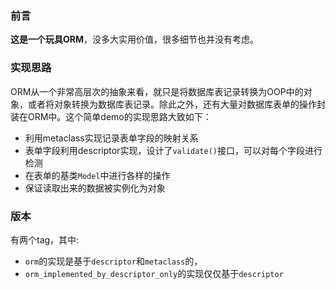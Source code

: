 ### 前言
**这是一个玩具ORM**，没多大实用价值，很多细节也并没有考虑。

### 实现思路
ORM从一个非常高层次的抽象来看，就只是将数据库表记录转换为OOP中的对象，或者将对象转换为数据库表记录。除此之外，还有大量对数据库表单的操作封装在ORM中。这个简单demo的实现思路大致如下：
- 利用metaclass实现记录表单字段的映射关系
- 表单字段利用descriptor实现，设计了`validate()`接口，可以对每个字段进行检测
- 在表单的基类`Model`中进行各样的操作
- 保证读取出来的数据被实例化为对象

### 版本
有两个tag，其中:
- `orm`的实现是基于`descriptor`和`metaclass`的，
- `orm_implemented_by_descriptor_only`的实现仅仅基于`descriptor`
